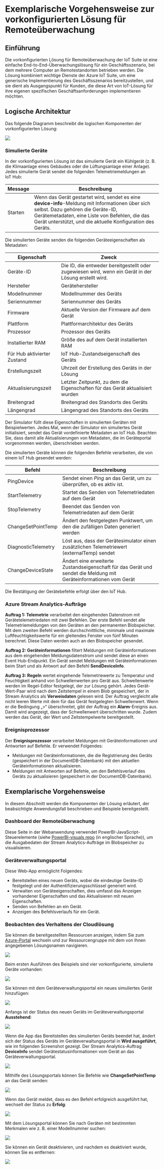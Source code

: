 <properties
 pageTitle="Exemplarische Vorgehensweise zur vorkonfigurierten Lösung für Remoteüberwachung | Microsoft Azure"
 description="Eine Beschreibung der vorkonfigurierten Lösung für Remoteüberwachung von Azure IoT und deren Architektur."
 services=""
 documentationCenter=""
 authors="stevehob"
 manager="timlt"
 editor=""/>

<tags
 ms.service="na"
 ms.devlang="na"
 ms.topic="article"
 ms.tgt_pltfrm="na"
 ms.workload="na"
 ms.date="10/21/2015"
 ms.author="stevehob"/>

# Exemplarische Vorgehensweise zur vorkonfigurierten Lösung für Remoteüberwachung

## Einführung

Die vorkonfigurierten Lösung für Remoteüberwachung der IoT Suite ist eine einfache End-to-End-Überwachungslösung für ein Geschäftsszenario, bei dem mehrere Computer an Remotestandorten betrieben werden. Die Lösung kombiniert wichtige Dienste der Azure IoT Suite, um eine generische Implementierung des Geschäftsszenarios bereitzustellen, und sie dient als Ausgangspunkt für Kunden, die diese Art von IoT-Lösung für ihre eigenen spezifischen Geschäftsanforderungen implementieren möchten.

## Logische Architektur

Das folgende Diagramm beschreibt die logischen Komponenten der vorkonfigurierten Lösung:

![](media/iot-suite-remote-monitoring-sample-walkthrough/remote-monitoring-architecture.png)


### Simulierte Geräte

In der vorkonfigurierten Lösung ist das simulierte Gerät ein Kühlgerät (z. B. die Klimaanlage eines Gebäudes oder die Lüftungsanlage einer Anlage). Jedes simulierte Gerät sendet die folgenden Telemetriemeldungen an IoT Hub:


| Message | Beschreibung |
|----------|-------------|
| Starten | Wenn das Gerät gestartet wird, sendet es eine **device-info**-Meldung mit Informationen über sich selbst. Dazu gehören die Geräte-ID, Gerätemetadaten, eine Liste von Befehlen, die das Gerät unterstützt, und die aktuelle Konfiguration des Geräts. |


Die simulierten Geräte senden die folgenden Geräteeigenschaften als Metadaten:

| Eigenschaft | Zweck |
|------------------------|--------- |
| Geräte-ID | Die ID, die entweder bereitgestellt oder zugewiesen wird, wenn ein Gerät in der Lösung erstellt wird. |
| Hersteller | Gerätehersteller |
| Modellnummer | Modellnummer des Geräts |
| Seriennummer | Seriennummer des Geräts |
| Firmware | Aktuelle Version der Firmware auf dem Gerät |
| Plattform | Plattformarchitektur des Geräts |
| Prozessor | Prozessor des Geräts |
| Installierter RAM | Größe des auf dem Gerät installierten RAM |
| Für Hub aktivierter Zustand | IoT Hub-Zustandseigenschaft des Geräts |
| Erstellungszeit | Uhrzeit der Erstellung des Geräts in der Lösung |
| Aktualisierungszeit | Letzter Zeitpunkt, zu dem die Eigenschaften für das Gerät aktualisiert wurden |
| Breitengrad | Breitengrad des Standorts des Geräts |
| Längengrad | Längengrad des Standorts des Geräts |

Der Simulator füllt diese Eigenschaften in simulierten Geräten mit Beispielwerten. Jedes Mal, wenn der Simulator ein simuliertes Gerät initialisiert, sendet das Gerät vordefinierte Metadaten an IoT Hub. Beachten Sie, dass damit alle Aktualisierungen von Metadaten, die im Geräteportal vorgenommen werden, überschrieben werden.


Die simulierten Geräte können die folgenden Befehle verarbeiten, die von einem IoT Hub gesendet werden:

| Befehl | Beschreibung |
|------------------------|-----------------------------------------------------|
| PingDevice | Sendet einen _Ping_ an das Gerät, um zu überprüfen, ob es aktiv ist. |
| StartTelemetry | Startet das Senden von Telemetriedaten auf dem Gerät |
| StopTelemetry | Beendet das Senden von Telemetriedaten auf dem Gerät |
| ChangeSetPointTemp | Ändert den festgelegten Punktwert, um den die zufälligen Daten generiert werden |
| DiagnosticTelemetry | Löst aus, dass der Gerätesimulator einen zusätzlichen Telemetriewert (externalTemp) sendet |
| ChangeDeviceState | Ändert eine erweiterte Zustandseigenschaft für das Gerät und sendet die Meldung mit Geräteinformationen vom Gerät |


Die Bestätigung der Gerätebefehle erfolgt über den IoT Hub.


### Azure Stream Analytics-Aufträge

**Auftrag 1: Telemetrie** verarbeitet den eingehenden Datenstrom mit Gerätetelemetriedaten mit zwei Befehlen. Der erste Befehl sendet alle Telemetriemeldungen von den Geräten an den permanenten Blobspeicher. Mit dem zweiten Befehl werden durchschnittliche, minimale und maximale Luftfeuchtigkeitswerte für ein gleitendes Fenster von fünf Minuten berechnet. Diese Daten werden auch an den Blobspeicher gesendet.

**Auftrag 2: Geräteinformationen** filtert Meldungen mit Geräteinformationen aus dem eingehenden Meldungsdatenstrom und sendet diese an einen Event Hub-Endpunkt. Ein Gerät sendet Meldungen mit Geräteinformationen beim Start und als Antwort auf den Befehl **SendDeviceInfo**.

**Auftrag 3: Regeln** wertet eingehende Telemetriewerte zu Temperatur und Feuchtigkeit anhand von Schwellenwerten pro Gerät aus. Schwellenwerte werden im Regel-Editor festgelegt, der zur Lösung gehört. Jedes Gerät-Wert-Paar wird nach dem Zeitstempel in einem Blob gespeichert, der in Stream Analytics als **Verweisdaten** gelesen wird. Der Auftrag vergleicht alle nicht leeren Werte mit dem für das Gerät festgelegten Schwellenwert. Wenn er die Bedingung „>“ überschreitet, gibt der Auftrag ein **Alarm**-Ereignis aus. Damit wird angezeigt, dass der Schwellenwert überschritten wurde. Zudem werden das Gerät, der Wert und Zeitstempelwerte bereitgestellt.

### Ereignisprozessor

Der **Ereignisprozessor** verarbeitet Meldungen mit Geräteinformationen und Antworten auf Befehle. Er verwendet Folgendes:

- Meldungen mit Geräteinformationen, die die Registrierung des Geräts (gespeichert in der DocumentDB-Datenbank) mit den aktuellen Geräteinformationen aktualisieren.
- Meldungen mit Antworten auf Befehle, um den Befehlsverlauf des Geräts zu aktualisieren (gespeichert in der DocumentDB-Datenbank).

## Exemplarische Vorgehensweise

In diesem Abschnitt werden die Komponenten der Lösung erläutert, der beabsichtigte Anwendungsfall beschrieben und Beispiele bereitgestellt.

### Dashboard der Remoteüberwachung
Diese Seite in der Webanwendung verwendet PowerBI-JavaScript-Steuerelemente (siehe [PowerBI-visuals repo](https://www.github.com/Microsoft/PowerBI-visuals) (in englischer Sprache)), um die Ausgabedaten der Stream Analytics-Aufträge im Blobspeicher zu visualisieren.


### Geräteverwaltungsportal

Diese Web-App ermöglicht Folgendes:

- Bereitstellen eines neuen Geräts, wobei die eindeutige Geräte-ID festgelegt und der Authentifizierungsschlüssel generiert wird.
- Verwalten von Geräteeigenschaften, dies umfasst das Anzeigen vorhandener Eigenschaften und das Aktualisieren mit neuen Eigenschaften.
- Senden von Befehlen an ein Gerät.
- Anzeigen des Befehlsverlaufs für ein Gerät.

### Beobachten des Verhaltens der Cloudlösung
Sie können die bereitgestellten Ressourcen anzeigen, indem Sie zum [Azure-Portal](https://portal.azure.com) wechseln und zur Ressourcengruppe mit dem von Ihnen angegebenen Lösungsnamen navigieren.

![](media/iot-suite-remote-monitoring-sample-walkthrough/azureportal_01.png)

Beim ersten Ausführen des Beispiels sind vier vorkonfigurierte, simulierte Geräte vorhanden:

![](media/iot-suite-remote-monitoring-sample-walkthrough/solutionportal_01.png)

Sie können mit dem Geräteverwaltungsportal ein neues simuliertes Gerät hinzufügen:

![](media/iot-suite-remote-monitoring-sample-walkthrough/solutionportal_02.png)

Anfangs ist der Status des neuen Geräts im Geräteverwaltungsportal **Ausstehend**:

![](media/iot-suite-remote-monitoring-sample-walkthrough/solutionportal_03.png)

Wenn die App das Bereitstellen des simulierten Geräts beendet hat, ändert sich der Status des Geräts im Geräteverwaltungsportal in **Wird ausgeführt**, wie im folgenden Screenshot gezeigt. Der Stream Analytics-Auftrag **DeviceInfo** sendet Gerätestatusinformationen vom Gerät an das Geräteverwaltungsportal.

![](media/iot-suite-remote-monitoring-sample-walkthrough/solutionportal_04.png)

Mithilfe des Lösungsportals können Sie Befehle wie **ChangeSetPointTemp** an das Gerät senden:

![](media/iot-suite-remote-monitoring-sample-walkthrough/solutionportal_05.png)

Wenn das Gerät meldet, dass es den Befehl erfolgreich ausgeführt hat, wechselt der Status zu **Erfolg**:

![](media/iot-suite-remote-monitoring-sample-walkthrough/solutionportal_06.png)

Mit dem Lösungsportal können Sie nach Geräten mit bestimmten Merkmalen wie z. B. einer Modellnummer suchen:

![](media/iot-suite-remote-monitoring-sample-walkthrough/solutionportal_07.png)

Sie können ein Gerät deaktivieren, und nachdem es deaktiviert wurde, können Sie es entfernen:

![](media/iot-suite-remote-monitoring-sample-walkthrough/solutionportal_08.png)

<!---HONumber=AcomDC_1203_2015-->